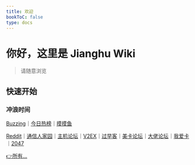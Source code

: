 ```yaml
---
title: 欢迎
bookToC: false
type: docs
---
```


# 你好，这里是 Jianghu Wiki

> 请随意浏览

## 快速开始

### 冲浪时间

[Buzzing](https://www.buzzing.cc/)｜[今日热榜](https://tophub.today/)｜[摸摸鱼](https://momoyu.cc)

[Reddit](https://www.reddit.com/)｜[通信人家园](https://www.txrjy.com/forum.php)｜[主机论坛](https://hostloc.com/misc.php?mod=ranklist)｜[V2EX](https://www.v2ex.com/changes)｜[过早客](https://www.guozaoke.com/?tab=latest)｜[美卡论坛](https://www.uscardforum.com/top?period=daily)｜[大佬论坛](https://dalao.net/)｜[我爱卡](https://www.51credit.com/)｜[2047](https://2047.one/)

[👉所有…](/fav/s/)